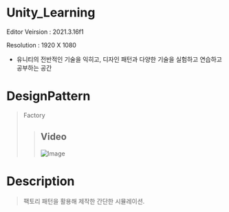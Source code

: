 # Unity_Learning
Editor Veirsion : 2021.3.16f1

Resolution : 1920 X 1080

- 유니티의 전반적인 기술을 익히고, 디자인 패턴과 다양한 기술을 실험하고 연습하고 공부하는 공간

# DesignPattern
> Factory
>> ## Video
>> ![Image](https://github.com/user-attachments/assets/13b38184-ae40-4921-835f-ce017196f89a)

# Description
> 팩토리 패턴을 활용해 제작한 간단한 시뮬레이션.<br/>

